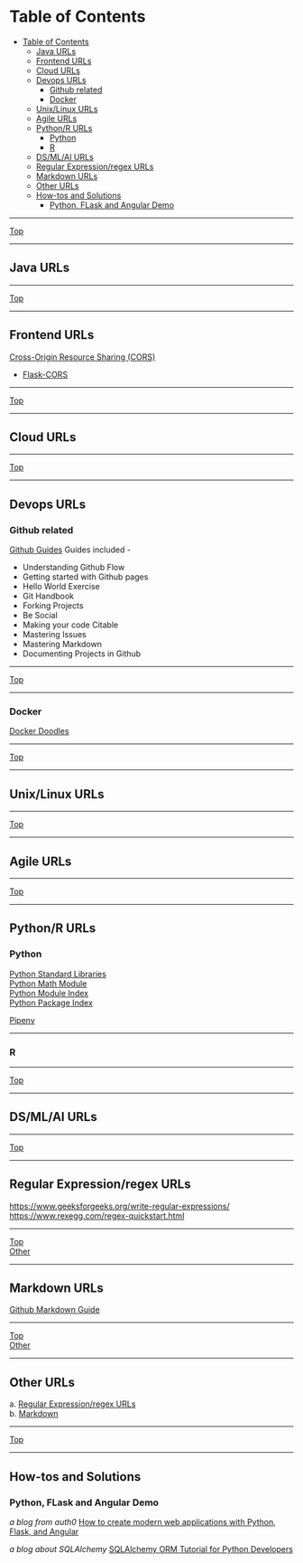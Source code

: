 # Table of Contents
- [Table of Contents](#table-of-contents)
  - [Java URLs](#java-urls)
  - [Frontend URLs](#frontend-urls)
  - [Cloud URLs](#cloud-urls)
  - [Devops URLs](#devops-urls)
    - [Github related](#github-related)
    - [Docker](#docker)
  - [Unix/Linux URLs](#unixlinux-urls)
  - [Agile URLs](#agile-urls)
  - [Python/R URLs](#pythonr-urls)
    - [Python](#python)
    - [R](#r)
  - [DS/ML/AI URLs](#dsmlai-urls)
  - [Regular Expression/regex URLs <a name="regex_urls"></a>](#regular-expressionregex-urls)
  - [Markdown URLs](#markdown-urls)
  - [Other URLs<br />](#other-urlsbr)
  - [How-tos and Solutions](#how-tos-and-solutions)
    - [Python, FLask and Angular Demo](#python-flask-and-angular-demo)


* * *
[Top](#table-of-contents-)
* * *

## Java URLs

* * *
[Top](#table-of-contents-)
* * *
## Frontend URLs
[Cross-Origin Resource Sharing (CORS)](https://developer.mozilla.org/en-US/docs/Web/HTTP/CORS)
  * [Flask-CORS](https://flask-cors.readthedocs.io/en/latest/#resource-specific-cors)


* * *
[Top](#table-of-contents-)
* * *
## Cloud URLs

* * *
[Top](#table-of-contents-)
* * *
## Devops URLs

### Github related
[Github Guides](https://guides.github.com/)
Guides included - 
* Understanding Github Flow
* Getting started with Github pages
* Hello World Exercise
* Git Handbook
* Forking Projects
* Be Social
* Making your code Citable
* Mastering Issues
* Mastering Markdown
* Documenting Projects in Github

* * *
[Top](#table-of-contents-)
* * *

### Docker
[Docker Doodles](https://github.com/docker/doodle)

* * *
[Top](#table-of-contents-)
* * *


## Unix/Linux URLs

* * *
[Top](#table-of-contents-)
* * *
## Agile URLs

* * *
[Top](#table-of-contents-)
* * *
## Python/R URLs
### Python
[Python Standard Libraries](https://docs.python.org/3/library/)<br>
[Python Math Module](https://docs.python.org/3/library/math.html)<br>
[Python Module Index](https://docs.python.org/3/py-modindex.html)<br>
[Python Package Index](https://pypi.org/)<br>

[Pipenv](https://pipenv.kennethreitz.org/en/latest/)

* * *
### R
* * *
[Top](#table-of-contents-)
* * *
## DS/ML/AI URLs

* * *
[Top](#table-of-contents-)
* * *

## Regular Expression/regex URLs <a name="regex_urls"></a>
https://www.geeksforgeeks.org/write-regular-expressions/  <br />
https://www.rexegg.com/regex-quickstart.html <br />
* * *
[Top](#table-of-contents-)<br>
[Other](#other-urls)
* * *
## Markdown URLs
[Github Markdown Guide](https://guides.github.com/features/mastering-markdown/)

* * *
[Top](#table-of-contents-)<br>
[Other](#other-urls)
* * *

## Other URLs<br />
a. [Regular Expression/regex URLs](#regex_urls)<br />
b. [Markdown](#markdown_urls)<br />

* * *
[Top](#table-of-contents-)
* * *

## How-tos and Solutions

### Python, FLask and Angular Demo

*a blog from auth0*
[How to create modern web applications with Python, Flask, and Angular](https://auth0.com/blog/using-python-flask-and-angular-to-build-modern-apps-part-1/)

*a blog about SQLAlchemy*
[SQLAlchemy ORM Tutorial for Python Developers](https://auth0.com/blog/sqlalchemy-orm-tutorial-for-python-developers/)
